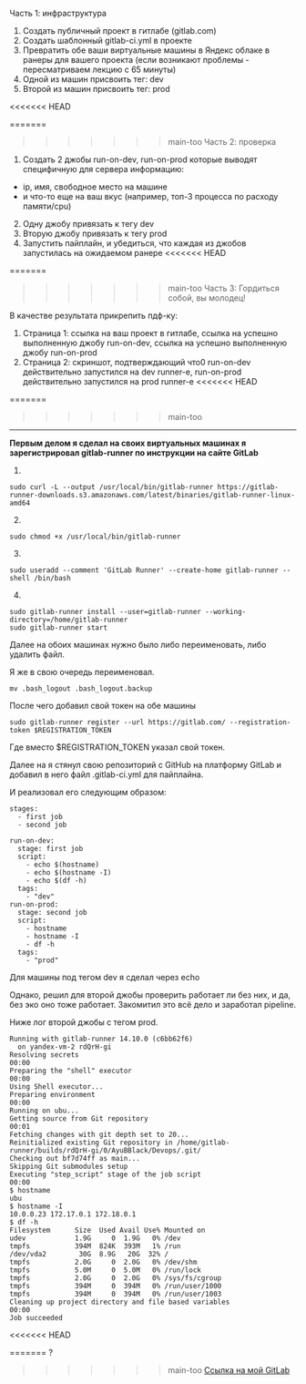 Часть 1: инфраструктура

1. Создать публичный проект в гитлабе (gitlab.com)
2. Создать шаблонный gitlab-ci.yml в проекте
3. Превратить обе ваши виртуальные машины в Яндекс облаке в ранеры для вашего проекта (если возникают проблемы - пересматриваем лекцию с 65 минуты)
4. Одной из машин присвоить тег: dev
5. Второй из машин присвоить тег: prod

<<<<<<< HEAD

=======
  
>>>>>>> main-too
Часть 2: проверка
1. Создать 2 джобы
run-on-dev, run-on-prod
которые выводят специфичную для сервера информацию:
- ip, имя, свободное место на машине
- и что-то еще на ваш вкус (например, топ-3 процесса по расходу памяти/cpu)
2. Одну джобу привязать к тегу dev
3. Вторую джобу привязать к тегу prod
4. Запустить пайплайн, и убедиться, что каждая из джобов запустилась на ожидаемом ранере
<<<<<<< HEAD
&nbsp;

=======
   
  
>>>>>>> main-too
Часть 3:
Гордиться собой, вы молодец!

В качестве результата прикрепить пдф-ку:
1. Страница 1:
ссылка на ваш проект в гитлабе,
ссылка на успешно выполненную джобу run-on-dev,
ссылка на успешно выполненную джобу run-on-prod
2. Страница 2: скриншот, подтверждающий что0
run-on-dev действительно запустился на dev runner-е,
run-on-prod действительно запустился на prod runner-е
<<<<<<< HEAD
 
=======

>>>>>>> main-too
___

__Первым делом я сделал на своих виртуальных машинах я зарегистрировал gitlab-runner по инструкции на сайте GitLab__

1. 
```
sudo curl -L --output /usr/local/bin/gitlab-runner https://gitlab-runner-downloads.s3.amazonaws.com/latest/binaries/gitlab-runner-linux-amd64
```
2. 
```
sudo chmod +x /usr/local/bin/gitlab-runner
```
3. 
```
sudo useradd --comment 'GitLab Runner' --create-home gitlab-runner --shell /bin/bash
```
4. 
```
sudo gitlab-runner install --user=gitlab-runner --working-directory=/home/gitlab-runner
sudo gitlab-runner start
```

Далее на обоих машинах нужно было либо переименовать, либо удалить файл. 

Я же в свою очередь переименовал.

``mv .bash_logout .bash_logout.backup``

После чего добавил свой токен на обе машины
```
sudo gitlab-runner register --url https://gitlab.com/ --registration-token $REGISTRATION_TOKEN
```
Где вместо $REGISTRATION_TOKEN указал свой токен.

Далее на я стянул свою репозиторий с GitHub на платформу GitLab и добавил в него файл .gitlab-ci.yml для пайплайна.

И реализовал его следующим образом:

```
stages:         
  - first job
  - second job

run-on-dev:       
  stage: first job
  script:
    - echo $(hostname)    
    - echo $(hostname -I)
    - echo $(df -h)
  tags:
    - "dev"
run-on-prod:   
  stage: second job    
  script:
    - hostname    
    - hostname -I
    - df -h
  tags:
    - "prod"

```

Для машины под тегом dev я сделал через echo

Однако, решил для второй джобы проверить работает ли без них, и да, без эко оно тоже работает. Закомитил это всё дело и заработал pipeline.

Ниже лог второй джобы с тегом prod.

```
Running with gitlab-runner 14.10.0 (c6bb62f6)
  on yandex-vm-2 rdQrH-gi
Resolving secrets
00:00
Preparing the "shell" executor
00:00
Using Shell executor...
Preparing environment
00:00
Running on ubu...
Getting source from Git repository
00:01
Fetching changes with git depth set to 20...
Reinitialized existing Git repository in /home/gitlab-runner/builds/rdQrH-gi/0/AyuBBlack/Devops/.git/
Checking out bf7d74ff as main...
Skipping Git submodules setup
Executing "step_script" stage of the job script
00:00
$ hostname
ubu
$ hostname -I
10.0.0.23 172.17.0.1 172.18.0.1 
$ df -h
Filesystem      Size  Used Avail Use% Mounted on
udev            1.9G     0  1.9G   0% /dev
tmpfs           394M  824K  393M   1% /run
/dev/vda2        30G  8.9G   20G  32% /
tmpfs           2.0G     0  2.0G   0% /dev/shm
tmpfs           5.0M     0  5.0M   0% /run/lock
tmpfs           2.0G     0  2.0G   0% /sys/fs/cgroup
tmpfs           394M     0  394M   0% /run/user/1000
tmpfs           394M     0  394M   0% /run/user/1003
Cleaning up project directory and file based variables
00:00
Job succeeded
```
<<<<<<< HEAD

=======
?  
>>>>>>> main-too
[Ссылка на мой GitLab](https://gitlab.com/AyuBBlack/Devops)